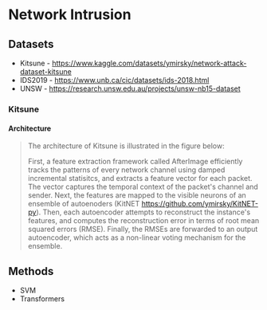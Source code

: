 # Network Intrusion

## Datasets

- Kitsune - <https://www.kaggle.com/datasets/ymirsky/network-attack-dataset-kitsune>
- IDS2019 - <https://www.unb.ca/cic/datasets/ids-2018.html>
- UNSW - <https://research.unsw.edu.au/projects/unsw-nb15-dataset>

### Kitsune

#### Architecture

> The architecture of Kitsune is illustrated in the figure below:
>
> First, a feature extraction framework called AfterImage efficiently tracks the patterns of every network channel using damped incremental statisitcs, and extracts a feature vector for each packet. The vector captures the temporal context of the packet's channel and sender.
> Next, the features are mapped to the visible neurons of an ensemble of autoenoders (KitNET https://github.com/ymirsky/KitNET-py).
> Then, each autoencoder attempts to reconstruct the instance's features, and computes the reconstruction error in terms of root mean squared errors (RMSE).
> Finally, the RMSEs are forwarded to an output autoencoder, which acts as a non-linear voting mechanism for the ensemble.

## Methods
- SVM
- Transformers
